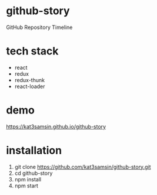 # github-story
GitHub Repository Timeline

# tech stack
- react
- redux
- redux-thunk
- react-loader

# demo
https://kat3samsin.github.io/github-story

# installation
1. git clone https://github.com/kat3samsin/github-story.git
2. cd github-story
3. npm install
4. npm start
